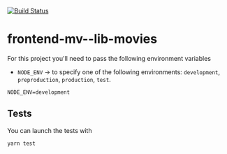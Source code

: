 [![Build Status](https://travis-ci.com/juanmaguitar/frontend-mv--lib-movies.svg?branch=master)](https://travis-ci.com/juanmaguitar/frontend-mv--lib-movies)

# frontend-mv--lib-movies

For this project you'll need to pass the following environment variables
- `NODE_ENV` → to specify one of the following environments: `development`, `preproduction`, `production`, `test`.

```
NODE_ENV=development
```


## Tests 

You can launch the tests with

```
yarn test
```